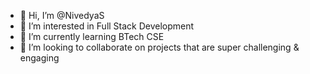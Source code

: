 - 👋 Hi, I’m @NivedyaS
- 👀 I’m interested in Full Stack Development
- 🌱 I’m currently learning BTech CSE 
- 💞️ I’m looking to collaborate on projects that are super challenging & engaging


<!---
NivedyaSheej/NivedyaSheej is a ✨ special ✨ repository because its `README.md` (this file) appears on your GitHub profile.
You can click the Preview link to take a look at your changes.
--->
